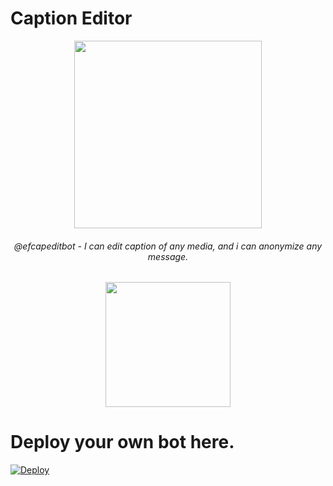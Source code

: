 # Caption Editor


<p align="center"><a href="https://t.me/efnormbot"><img src="https://user-images.githubusercontent.com/87059430/131252217-e42cef95-70d6-45fc-abf8-ac4562627490.png" width="300"></a></p>

<h6 align="center"> @efcapeditbot - I can edit caption of any media, and i can anonymize any message. </h6>
 
<p align="center"> <a href=https://t.me/efcapeditbot><img src="https://user-images.githubusercontent.com/87059430/129430712-ea56286d-e8c7-457f-b267-b4b38704f955.png" width="200"></a></p>

# Deploy your own bot here.
[![Deploy](https://www.herokucdn.com/deploy/button.svg)](https://heroku.com/deploy?template=https://github.com/TinuraD/EF-Norm.git)



